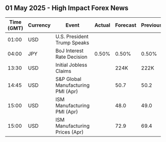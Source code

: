 ## 01 May 2025 - High Impact Forex News

| Time (GMT) | Currency | Event | Actual | Forecast | Previous |
|------|----------|-------|--------|----------|----------|
| 01:00 | USD | U.S. President Trump Speaks |  |  |  |
| 04:00 | JPY | BoJ Interest Rate Decision | 0.50% | 0.50% | 0.50% |
| 13:30 | USD | Initial Jobless Claims |  | 224K | 222K |
| 14:45 | USD | S&P Global Manufacturing PMI (Apr) |  | 50.7 | 50.2 |
| 15:00 | USD | ISM Manufacturing PMI (Apr) |  | 48.0 | 49.0 |
| 15:00 | USD | ISM Manufacturing Prices (Apr) |  | 72.9 | 69.4 |
